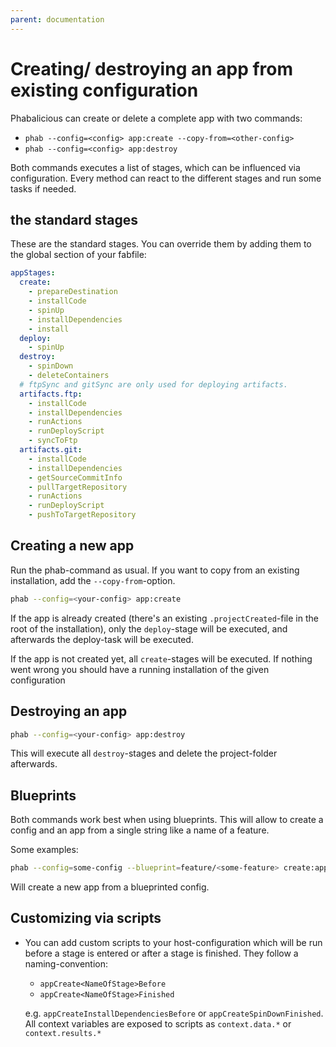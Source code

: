 ```yaml
---
parent: documentation
---
```

# Creating/ destroying an app from existing configuration

Phabalicious can create or delete a complete app with two commands:

  * `phab --config=<config> app:create --copy-from=<other-config>`
  * `phab --config=<config> app:destroy`

Both commands executes a list of stages, which can be influenced via configuration. Every method can react to the different stages and run some tasks if needed.

## the standard stages

These are the standard stages. You can override them by adding them to the global section of your fabfile:

```yaml
appStages:
  create:
    - prepareDestination
    - installCode
    - spinUp
    - installDependencies
    - install
  deploy:
    - spinUp
  destroy:
    - spinDown
    - deleteContainers
  # ftpSync and gitSync are only used for deploying artifacts.
  artifacts.ftp:
    - installCode
    - installDependencies
    - runActions
    - runDeployScript
    - syncToFtp
  artifacts.git:
    - installCode
    - installDependencies
    - getSourceCommitInfo
    - pullTargetRepository
    - runActions
    - runDeployScript
    - pushToTargetRepository
```

## Creating a new app

Run the phab-command as usual. If you want to copy from an existing installation, add the `--copy-from`-option.

``` bash
phab --config=<your-config> app:create
```

If the app is already created (there's an existing `.projectCreated`-file in the root of the installation), only the `deploy`-stage will be executed, and afterwards the deploy-task will be executed.

If the app is not created yet, all `create`-stages will be executed. If nothing went wrong you should have a running installation of the given configuration

## Destroying an app

``` bash
phab --config=<your-config> app:destroy
```

This will execute all `destroy`-stages and delete the project-folder afterwards.

## Blueprints

Both commands work best when using blueprints. This will allow to create a config and an app from a single string like a name of a feature.

Some examples:

``` bash
phab --config=some-config --blueprint=feature/<some-feature> create:app
```

Will create a new app from a blueprinted config.

## Customizing via scripts

* You can add custom scripts to your host-configuration which will be run before a stage is entered or after a stage is finished. They follow a naming-convention:
    * `appCreate<NameOfStage>Before`
    * `appCreate<NameOfStage>Finished`
    
   e.g. `appCreateInstallDependenciesBefore` or `appCreateSpinDownFinished`. All context variables are exposed to scripts as `context.data.*` or `context.results.*`
